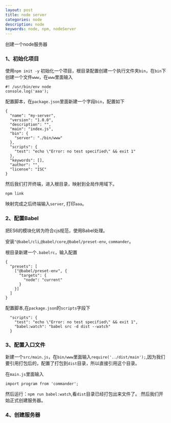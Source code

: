 ```yaml
---
layout: post
title: node server
categories: node
description: node
keywords: node, npm, nodeServer
---
```


创建一个node服务器

### 1、初始化项目

使用`npm init -y` 初始化一个项目，根目录配置创建一个执行文件夹`bin`，在`bin`下创建一个文件`www`，在`www`里面输入
```
#! /usr/bin/env node
console.log('aaa');
```

配置脚本，在`package.json`里面新建一个字段`bin`，配置如下
```
{
  "name": "my-server",
  "version": "1.0.0",
  "description": "",
  "main": "index.js",
  "bin": {
    "server": "./bin/www"
  },
  "scripts": {
    "test": "echo \"Error: no test specified\" && exit 1"
  },
  "keywords": [],
  "author": "",
  "license": "ISC"
}
```


然后我们打开终端，进入根目录，映射到全局作用域下。
```
npm link
```

映射完成之后终端输入`server`, 打印`aaa`。


### 2、配置Babel
把ES6的模块化转为符合cjs规范，使用Babel处理。

安装`"@babel/cli`,`@babel/core`,`@babel/preset-env`, `commander`。

根目录新建一个`.babelrc`，输入配置
```
{
  "presets": [
    ["@babel/preset-env", {
      "targets": {
        "node": "current"
      }
    }]
  ]
}
```

配置脚本,在`package.json`的`scripts`字段下
```
  "scripts": {
    "test": "echo \"Error: no test specified\" && exit 1",
    "babel:watch": "babel src -d dist --watch"
  }
```

### 3、配置入口文件
新建一个`src/main.js`，在`bin/www`里面输入`require('../dist/main');`,因为我们要引用打包后的，配置了打包到`dist`目录，所以直接引用这个目录。

在`main.js`里面输入
```
import program from 'commander';
```

然后运行：`npm run babel:watch`,看`dist`目录已经打包出来文件了。 然后我们开始正式创建服务器。

### 4、创建服务器


